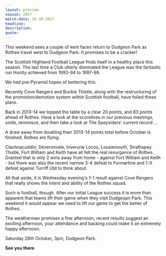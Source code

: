 ```yaml
---
layout: preview
season: 2017
match-date: 28-10-2017
headline:
description:
quote:
---
```

This weekend sees a couple of kent faces return to Dudgeon Park as Rothes travel west to Dudgeon Park. It promises to be a cracker!

The Scottish Highland Football League finds itself in a healthy place this season. The last time a Club utterly dominated the League was the fantastic run Huntly achieved from 1993-94 to 1997-98.

We had pre-Pyramid hopes of bettering this.

Recently Cove Rangers and Buckie Thistle, along with the restructuring of the promotion/demotion system within Scottish football, have foiled these plans.

Back in 2013-14 we topped the table by a clear 20 points, and 83 points ahead of Rothes. Have a look at the scorelines in our previous meetings, smile, reminisce, and then take a look at The Speysiders' current record ...

A draw away from doubling their 2013-14 points total before October is finished, Rothes are flying.

Clachnacuddin, Deveronvale, Inverurie Locos, Lossiemouth, Strathspey Thistle, Fort William and Keith have all felt the real resurgance of Rothes. Granted that is only 2 wins away from home - against Fort William and Keith - but there was also the recent narrow 3-4 defeat to Formartine and 1-0 defeat against Turriff Utd to think about.

All that aside, it is Wednesday evening's 1-1 result against Cove Rangers that really shows the intent and ability of the Rothes squad.

Such is football, though. After our initial League success it is more than apparent that teams lift their game when they visit Dudgeopn Park. This weekend it would appear we need to lift our game to get the better of Rothes.

The weatherman promises a fine afternoon, recent results suggest an exciting afternoon, your attendance and backing could make it an extremely happy afternoon.

Saturday 28th October, 3pm, Dudgeon Park.

**See you there**
